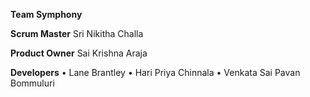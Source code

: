 **Team Symphony**

**Scrum Master**
Sri Nikitha Challa

**Product Owner**
Sai Krishna Araja

**Developers**
•	Lane Brantley
•	Hari Priya Chinnala
•	Venkata Sai Pavan Bommuluri
